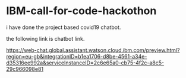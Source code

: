 # IBM-call-for-code-hackothon

i have done the project based covid19 chatbot.

the following link is chatbot link.

https://web-chat.global.assistant.watson.cloud.ibm.com/preview.html?region=eu-gb&integrationID=b1ea1706-d8be-4561-a34e-d35316ee992a&serviceInstanceID=2c6e65a0-cb75-4f2c-a8c5-29c966098e81
